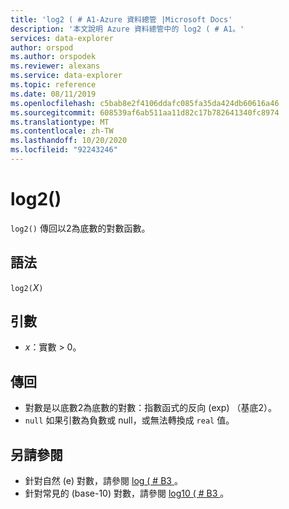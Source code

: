 ```yaml
---
title: 'log2 ( # A1-Azure 資料總管 |Microsoft Docs'
description: '本文說明 Azure 資料總管中的 log2 ( # A1。'
services: data-explorer
author: orspod
ms.author: orspodek
ms.reviewer: alexans
ms.service: data-explorer
ms.topic: reference
ms.date: 08/11/2019
ms.openlocfilehash: c5bab8e2f4106ddafc085fa35da424db60616a46
ms.sourcegitcommit: 608539af6ab511aa11d82c17b782641340fc8974
ms.translationtype: MT
ms.contentlocale: zh-TW
ms.lasthandoff: 10/20/2020
ms.locfileid: "92243246"
---
```

# <a name="log2"></a>log2()

`log2()` 傳回以2為底數的對數函數。  

## <a name="syntax"></a>語法

`log2(`*X*`)`

## <a name="arguments"></a>引數

* *x*：實數 > 0。

## <a name="returns"></a>傳回

* 對數是以底數2為底數的對數：指數函式的反向 (exp) （基底2）。
* `null` 如果引數為負數或 null，或無法轉換成 `real` 值。 

## <a name="see-also"></a>另請參閱

* 針對自然 (e) 對數，請參閱 [log ( # B3 ](log-function.md)。
* 針對常見的 (base-10) 對數，請參閱 [log10 ( # B3 ](log10-function.md)。